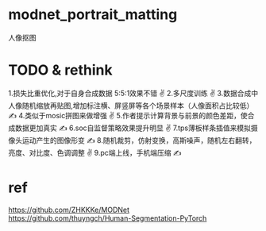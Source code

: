 # modnet_portrait_matting
人像抠图
# TODO & rethink 
1.损失比重优化,对于自身合成数据 5:5:1效果不错 ✌️
2.多尺度训练   ✌️
3.数据合成中人像随机缩放再贴图,增加标注横、屏竖屏等各个场景样本（人像面积占比较低） ✍️
4.类似于mosic拼图来做增强   ✌️
5.作者提示计算背景与前景的颜色差距，使合成数据更加真实   ✍️
6.soc自监督策略效果提升明显  ✌️
7.tps薄板样条插值来模拟摄像头运动产生的图像形变  ✍️
8.随机裁剪，仿射变换，高斯噪声，随机左右翻转，亮度、对比度、色调调整  ✌️
9.pc端上线，手机端压缩  ✍️

# ref
https://github.com/ZHKKKe/MODNet  
https://github.com/thuyngch/Human-Segmentation-PyTorch
